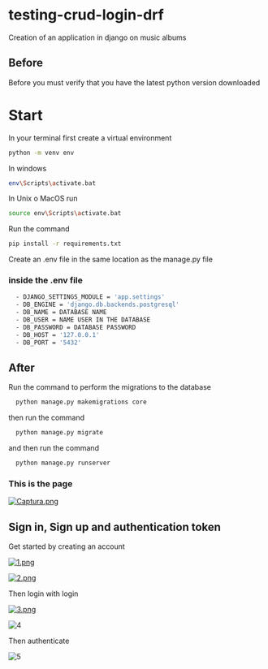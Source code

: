 # testing-crud-login-drf
Creation of an application in django on music albums

## Before
Before you must verify that you have the latest python version downloaded

# Start
In your terminal
first create a virtual environment
```sh
python -m venv env
```
In windows
```sh
env\Scripts\activate.bat
```
In Unix o MacOS run
```sh
source env\Scripts\activate.bat
```
Run the command
```sh
pip install -r requirements.txt
```

Create an .env file in the same location as the manage.py file

### inside the .env file
```sh
  - DJANGO_SETTINGS_MODULE = 'app.settings'
  - DB_ENGINE = 'django.db.backends.postgresql'
  - DB_NAME = DATABASE NAME
  - DB_USER = NAME USER IN THE DATABASE
  - DB_PASSWORD = DATABASE PASSWORD
  - DB_HOST = '127.0.0.1'
  - DB_PORT = '5432'
```

## After
Run the command to perform the migrations to the database
```sh
  python manage.py makemigrations core
```
then run the command

```sh
  python manage.py migrate
```
and then run the command
```sh
  python manage.py runserver
```


### This is the page
[![Captura.png](https://i.postimg.cc/PJnsfL7T/Captura.png)](https://postimg.cc/KkfsJYFH)

## Sign in, Sign up and authentication token
Get started by creating an account

[![1.png](https://i.postimg.cc/WbVPZ7Xs/1.png)](https://postimg.cc/G9XNwGWf)

[![2.png](https://i.postimg.cc/jdhY4JFP/2.png)](https://postimg.cc/QHVzXVsd)

Then login with login

[![3.png](https://i.postimg.cc/XYHXNv9S/3.png)](https://postimg.cc/PCDd2T62)

![4](https://user-images.githubusercontent.com/58866695/148983878-8338d2a9-bf39-4bac-b243-ed6533e0ec23.PNG)

Then authenticate

![5](https://user-images.githubusercontent.com/58866695/148984055-155c937c-f706-4595-9211-de279ab1289a.PNG)

